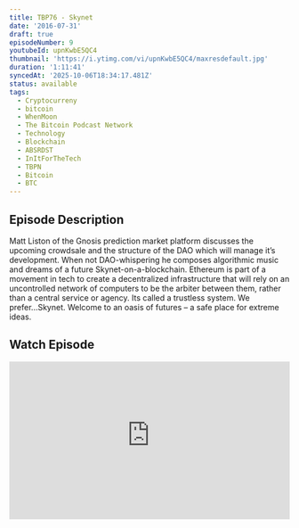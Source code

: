 ```yaml
---
title: TBP76 - Skynet
date: '2016-07-31'
draft: true
episodeNumber: 9
youtubeId: upnKwbE5QC4
thumbnail: 'https://i.ytimg.com/vi/upnKwbE5QC4/maxresdefault.jpg'
duration: '1:11:41'
syncedAt: '2025-10-06T18:34:17.481Z'
status: available
tags:
  - Cryptocurreny
  - bitcoin
  - WhenMoon
  - The Bitcoin Podcast Network
  - Technology
  - Blockchain
  - ABSRDST
  - InItForTheTech
  - TBPN
  - Bitcoin
  - BTC
---
```

## Episode Description

Matt Liston of the Gnosis prediction market platform discusses the upcoming crowdsale and the structure of the DAO which will manage it’s development. When not DAO-whispering he composes algorithmic music and dreams of a future Skynet-on-a-blockchain.&nbsp;Ethereum is part of a movement in tech to create a decentralized infrastructure that will rely on an uncontrolled network of computers to be the arbiter between them, rather than a central service or agency. Its called a trustless system. We prefer...Skynet. Welcome to&nbsp;an oasis of futures – a safe place for extreme ideas.

## Watch Episode

<div style="position: relative; padding-bottom: 56.25%; height: 0; overflow: hidden;">
  <iframe
    src="https://www.youtube-nocookie.com/embed/upnKwbE5QC4"
    style="position: absolute; top: 0; left: 0; width: 100%; height: 100%;"
    frameborder="0"
    allow="accelerometer; autoplay; clipboard-write; encrypted-media; gyroscope; picture-in-picture"
    allowfullscreen
  ></iframe>
</div>

